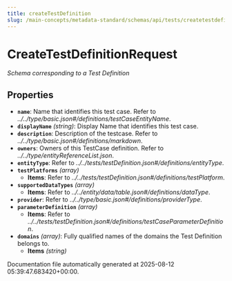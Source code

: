```yaml
---
title: createTestDefinition
slug: /main-concepts/metadata-standard/schemas/api/tests/createtestdefinition
---
```


# CreateTestDefinitionRequest

*Schema corresponding to a Test Definition*

## Properties

- **`name`**: Name that identifies this test case. Refer to *../../type/basic.json#/definitions/testCaseEntityName*.
- **`displayName`** *(string)*: Display Name that identifies this test case.
- **`description`**: Description of the testcase. Refer to *../../type/basic.json#/definitions/markdown*.
- **`owners`**: Owners of this TestCase definition. Refer to *../../type/entityReferenceList.json*.
- **`entityType`**: Refer to *../../tests/testDefinition.json#/definitions/entityType*.
- **`testPlatforms`** *(array)*
  - **Items**: Refer to *../../tests/testDefinition.json#/definitions/testPlatform*.
- **`supportedDataTypes`** *(array)*
  - **Items**: Refer to *../../entity/data/table.json#/definitions/dataType*.
- **`provider`**: Refer to *../../type/basic.json#/definitions/providerType*.
- **`parameterDefinition`** *(array)*
  - **Items**: Refer to *../../tests/testDefinition.json#/definitions/testCaseParameterDefinition*.
- **`domains`** *(array)*: Fully qualified names of the domains the Test Definition belongs to.
  - **Items** *(string)*


Documentation file automatically generated at 2025-08-12 05:39:47.683420+00:00.
